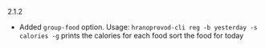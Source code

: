 2.1.2
* Added `group-food` option. Usage: `hranoprovod-cli reg -b yesterday -s calories -g` prints the calories for each food sort the food for today
